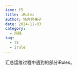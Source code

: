 ```yaml
---
icon: f5
title: iRules
author: 犄角套袜子
date: 2024-11-03
category:
  - 网络
tag:
  - f5
  - irule
---
```


汇总运维过程中遇到的部分iRules。
